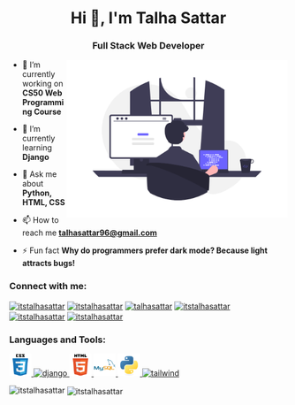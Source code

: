 <h1 align="center">Hi 👋, I'm Talha Sattar</h1>
<h3 align="center">Full Stack Web Developer</h3>
<img align="right" alt="Coding" width="400" src="dev.png"/>

- 🔭 I’m currently working on **CS50 Web Programming Course**

- 🌱 I’m currently learning **Django**

- 💬 Ask me about **Python, HTML, CSS**

- 📫 How to reach me **talhasattar96@gmail.com**

- ⚡ Fun fact **Why do programmers prefer dark mode? Because light attracts bugs!**

<h3 align="left">Connect with me:</h3>
<p align="left">
<a href="https://twitter.com/itstalhasattar" target="blank"><img align="center" src="https://raw.githubusercontent.com/rahuldkjain/github-profile-readme-generator/master/src/images/icons/Social/twitter.svg" alt="itstalhasattar" height="30" width="40" /></a>
<a href="https://linkedin.com/in/itstalhasattar" target="blank"><img align="center" src="https://raw.githubusercontent.com/rahuldkjain/github-profile-readme-generator/master/src/images/icons/Social/linked-in-alt.svg" alt="itstalhasattar" height="30" width="40" /></a>
<a href="https://kaggle.com/talhasattar" target="blank"><img align="center" src="https://raw.githubusercontent.com/rahuldkjain/github-profile-readme-generator/master/src/images/icons/Social/kaggle.svg" alt="talhasattar" height="30" width="40" /></a>
<a href="https://fb.com/itstalhasattar" target="blank"><img align="center" src="https://raw.githubusercontent.com/rahuldkjain/github-profile-readme-generator/master/src/images/icons/Social/facebook.svg" alt="itstalhasattar" height="30" width="40" /></a>
<a href="https://instagram.com/itstalhasattar" target="blank"><img align="center" src="https://raw.githubusercontent.com/rahuldkjain/github-profile-readme-generator/master/src/images/icons/Social/instagram.svg" alt="itstalhasattar" height="30" width="40" /></a>
<a href="https://www.youtube.com/c/itstalhasattar" target="blank"><img align="center" src="https://raw.githubusercontent.com/rahuldkjain/github-profile-readme-generator/master/src/images/icons/Social/youtube.svg" alt="itstalhasattar" height="30" width="40" /></a>
</p>

<h3 align="left">Languages and Tools:</h3>
<p align="left"> <a href="https://www.w3schools.com/css/" target="_blank" rel="noreferrer"> <img src="https://raw.githubusercontent.com/devicons/devicon/master/icons/css3/css3-original-wordmark.svg" alt="css3" width="40" height="40"/> </a> <a href="https://www.djangoproject.com/" target="_blank" rel="noreferrer"> <img src="https://cdn.worldvectorlogo.com/logos/django.svg" alt="django" width="40" height="40"/> </a> <a href="https://www.w3.org/html/" target="_blank" rel="noreferrer"> <img src="https://raw.githubusercontent.com/devicons/devicon/master/icons/html5/html5-original-wordmark.svg" alt="html5" width="40" height="40"/> </a> <a href="https://www.mysql.com/" target="_blank" rel="noreferrer"> <img src="https://raw.githubusercontent.com/devicons/devicon/master/icons/mysql/mysql-original-wordmark.svg" alt="mysql" width="40" height="40"/> </a> <a href="https://www.python.org" target="_blank" rel="noreferrer"> <img src="https://raw.githubusercontent.com/devicons/devicon/master/icons/python/python-original.svg" alt="python" width="40" height="40"/> </a> <a href="https://tailwindcss.com/" target="_blank" rel="noreferrer"> <img src="https://www.vectorlogo.zone/logos/tailwindcss/tailwindcss-icon.svg" alt="tailwind" width="40" height="40"/> </a> </p>

<p><img align="left" src="https://github-readme-stats.vercel.app/api/top-langs?username=itstalhasattar&show_icons=true&locale=en&layout=compact" alt="itstalhasattar" /></p>

<p>&nbsp;<img align="center" src="https://github-readme-stats.vercel.app/api?username=itstalhasattar&show_icons=true&locale=en" alt="itstalhasattar" /></p>
